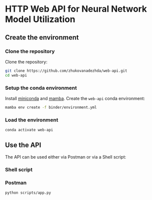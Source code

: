 # HTTP Web API for Neural Network Model Utilization

## Create the environment

### Clone the repository

Clone the repository:

```bash
git clone https://github.com/zhukovanadezhda/web-api.git
cd web-api
```
### Setup the conda environment

Install [miniconda](https://docs.conda.io/en/latest/miniconda.html) and [mamba](https://github.com/mamba-org/mamba). Create the `web-api` conda environment:

```bash
mamba env create -f binder/environment.yml
```

### Load the environment

```bash
conda activate web-api
```

## Use the API

The API can be used either via Postman or via a Shell script:

### Shell script



### Postman

```bash
python scripts/app.py
```
